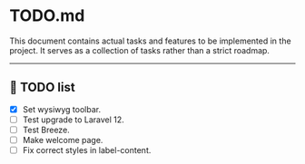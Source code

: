 # TODO.md

This document contains actual tasks and features to be implemented in the project. It serves as a collection of tasks rather than a strict roadmap.

---

## 🚀 TODO list
- [x] Set wysiwyg toolbar.
- [ ] Test upgrade to Laravel 12.
- [ ] Test Breeze.
- [ ] Make welcome page.
- [ ] Fix correct styles in label-content.
